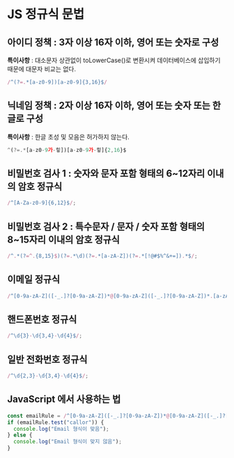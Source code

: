 # JS 정규식 문법

## 아이디 정책 : 3자 이상 16자 이하, 영어 또는 숫자로 구성

**특이사항** : 대소문자 상관없이 toLowerCase()로 변환시켜 데이터베이스에 삽입하기 때문에 대문자 비교는 없다.

```js
/^(?=.*[a-z0-9])[a-z0-9]{3,16}$/
```

## 닉네임 정책 : 2자 이상 16자 이하, 영어 또는 숫자 또는 한글로 구성
**특이사항** : 한글 초성 및 모음은 허가하지 않는다.

```js
^(?=.*[a-z0-9가-힣])[a-z0-9가-힣]{2,16}$
````

## 비밀번호 검사 1 : 숫자와 문자 포함 형태의 6~12자리 이내의 암호 정규식
```js
/^[A-Za-z0-9]{6,12}$/;
```

## 비밀번호 검사 2 : 특수문자 / 문자 / 숫자 포함 형태의 8~15자리 이내의 암호 정규식

```js
/^.*(?=^.{8,15}$)(?=.*\d)(?=.*[a-zA-Z])(?=.*[!@#$%^&+=]).*$/;
```

## 이메일 정규식

```js
/^[0-9a-zA-Z]([-_.]?[0-9a-zA-Z])*@[0-9a-zA-Z]([-_.]?[0-9a-zA-Z])*.[a-zA-Z]{2,3}$/i;
```

## 핸드폰번호 정규식

```js
/^\d{3}-\d{3,4}-\d{4}$/;
```

## 일반 전화번호 정규식

```js
/^\d{2,3}-\d{3,4}-\d{4}$/;
```

## JavaScript 에서 사용하는 법

```js
const emailRule = /^[0-9a-zA-Z]([-_.]?[0-9a-zA-Z])*@[0-9a-zA-Z]([-_.]?[0-9a-zA-Z])*.[a-zA-Z]{2,3}$/i;
if (emailRule.test("callor")) {
  console.log("Email 형식이 맞음");
} else {
  console.log("Email 형식이 맞지 않음");
}
```
